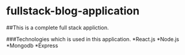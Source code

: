 # fullstack-blog-application

##This is a complete full stack appliction.

###Technologies which is used in this application.
*React.js
*Node.js
*Mongodb
*Express
